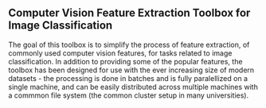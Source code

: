 Computer Vision Feature Extraction Toolbox for Image Classification
-------------------------------------------------------------------

The goal of this toolbox is to simplify the process of feature extraction, of commonly used computer vision features, for tasks related to image classification. In addition to providing some of the popular features, the toolbox has been designed for use with the ever increasing size of modern datasets - the processing is done in batches and is fully paralellized on a single machine, and can be easily distributed across multiple machines with a commmon file system (the common cluster setup in many universities).

